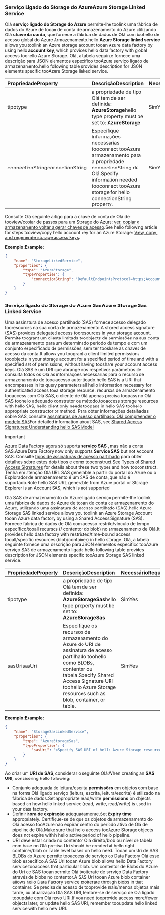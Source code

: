 ### <a name="azure-storage-linked-service"></a><span data-ttu-id="32dac-101">Serviço Ligado do Storage do Azure</span><span class="sxs-lookup"><span data-stu-id="32dac-101">Azure Storage Linked Service</span></span>
<span data-ttu-id="32dac-102">Olá **serviço ligado do Storage do Azure** permite-lhe toolink uma fábrica de dados do Azure de tooan de conta de armazenamento do Azure utilizando Olá **chave da conta**, que fornece a fábrica de dados de Olá com toohello de acesso global do Azure Armazenamento.</span><span class="sxs-lookup"><span data-stu-id="32dac-102">hello **Azure Storage linked service** allows you toolink an Azure storage account tooan Azure data factory by using hello **account key**, which provides hello data factory with global access toohello Azure Storage.</span></span> <span data-ttu-id="32dac-103">Olá, a tabela seguinte fornece uma descrição para JSON elementos específico tooAzure serviço ligado de armazenamento.</span><span class="sxs-lookup"><span data-stu-id="32dac-103">hello following table provides description for JSON elements specific tooAzure Storage linked service.</span></span>

| <span data-ttu-id="32dac-104">Propriedade</span><span class="sxs-lookup"><span data-stu-id="32dac-104">Property</span></span> | <span data-ttu-id="32dac-105">Descrição</span><span class="sxs-lookup"><span data-stu-id="32dac-105">Description</span></span> | <span data-ttu-id="32dac-106">Necessário</span><span class="sxs-lookup"><span data-stu-id="32dac-106">Required</span></span> |
|:--- |:--- |:--- |
| <span data-ttu-id="32dac-107">tipo</span><span class="sxs-lookup"><span data-stu-id="32dac-107">type</span></span> |<span data-ttu-id="32dac-108">a propriedade de tipo Olá tem de ser definida: **AzureStorage**</span><span class="sxs-lookup"><span data-stu-id="32dac-108">hello type property must be set to: **AzureStorage**</span></span> |<span data-ttu-id="32dac-109">Sim</span><span class="sxs-lookup"><span data-stu-id="32dac-109">Yes</span></span> |
| <span data-ttu-id="32dac-110">connectionString</span><span class="sxs-lookup"><span data-stu-id="32dac-110">connectionString</span></span> |<span data-ttu-id="32dac-111">Especifique informações necessárias tooconnect tooAzure armazenamento para a propriedade connectionString de Olá.</span><span class="sxs-lookup"><span data-stu-id="32dac-111">Specify information needed tooconnect tooAzure storage for hello connectionString property.</span></span> |<span data-ttu-id="32dac-112">Sim</span><span class="sxs-lookup"><span data-stu-id="32dac-112">Yes</span></span> |

<span data-ttu-id="32dac-113">Consulte Olá seguinte artigo para a chave de conta de Olá de tooview/copiar de passos para um Storage do Azure: [ver, copiar e armazenamento voltar a gerar chaves de acesso](../articles/storage/common/storage-create-storage-account.md#manage-your-storage-account).</span><span class="sxs-lookup"><span data-stu-id="32dac-113">See hello following article for steps tooview/copy hello account key for an Azure Storage: [View, copy, and regenerate storage access keys](../articles/storage/common/storage-create-storage-account.md#manage-your-storage-account).</span></span>

<span data-ttu-id="32dac-114">**Exemplo:**</span><span class="sxs-lookup"><span data-stu-id="32dac-114">**Example:**</span></span>  

```json
{  
    "name": "StorageLinkedService",  
    "properties": {  
        "type": "AzureStorage",  
        "typeProperties": {  
            "connectionString": "DefaultEndpointsProtocol=https;AccountName=<accountname>;AccountKey=<accountkey>"  
        }  
    }  
}  
```

### <a name="azure-storage-sas-linked-service"></a><span data-ttu-id="32dac-115">Serviço ligado do Storage do Azure Sas</span><span class="sxs-lookup"><span data-stu-id="32dac-115">Azure Storage Sas Linked Service</span></span>
<span data-ttu-id="32dac-116">Uma assinatura de acesso partilhado (SAS) fornece acesso delegado tooresources na sua conta de armazenamento.</span><span class="sxs-lookup"><span data-stu-id="32dac-116">A shared access signature (SAS) provides delegated access tooresources in your storage account.</span></span> <span data-ttu-id="32dac-117">Permite toogrant um cliente limitada tooobjects de permissões na sua conta de armazenamento para um determinado período de tempo e com um conjunto especificado de permissões, sem ter tooshare as chaves de acesso da conta.</span><span class="sxs-lookup"><span data-stu-id="32dac-117">It allows you toogrant a client limited permissions tooobjects in your storage account for a specified period of time and with a specified set of permissions, without having tooshare your account access keys.</span></span> <span data-ttu-id="32dac-118">Olá SAS é um URI que abrange nos respetivos parâmetros de consulta todos os Olá as informações necessárias para o recurso de armazenamento de tooa acesso autenticado.</span><span class="sxs-lookup"><span data-stu-id="32dac-118">hello SAS is a URI that encompasses in its query parameters all hello information necessary for authenticated access tooa storage resource.</span></span> <span data-ttu-id="32dac-119">recursos de armazenamento tooaccess com Olá SAS, o cliente de Olá apenas precisa toopass no Olá SAS toohello adequado construtor ou método.</span><span class="sxs-lookup"><span data-stu-id="32dac-119">tooaccess storage resources with hello SAS, hello client only needs toopass in hello SAS toohello appropriate constructor or method.</span></span> <span data-ttu-id="32dac-120">Para obter informações detalhadas sobre SAS, consulte [assinaturas de acesso partilhado: Olá compreender o modelo SAS](../articles/storage/common/storage-dotnet-shared-access-signature-part-1.md)</span><span class="sxs-lookup"><span data-stu-id="32dac-120">For detailed information about SAS, see [Shared Access Signatures: Understanding hello SAS Model](../articles/storage/common/storage-dotnet-shared-access-signature-part-1.md)</span></span>

> [!IMPORTANT]
> <span data-ttu-id="32dac-121">Azure Data Factory agora só suporta **serviço SAS** , mas não a conta SAS.</span><span class="sxs-lookup"><span data-stu-id="32dac-121">Azure Data Factory now only supports **Service SAS** but not Account SAS.</span></span> <span data-ttu-id="32dac-122">Consulte [tipos de assinaturas de acesso partilhado](../articles/storage/common/storage-dotnet-shared-access-signature-part-1.md#types-of-shared-access-signatures) para obter detalhes sobre estes dois tipos e como tooconstruct.</span><span class="sxs-lookup"><span data-stu-id="32dac-122">See [Types of Shared Access Signatures](../articles/storage/common/storage-dotnet-shared-access-signature-part-1.md#types-of-shared-access-signatures) for details about these two types and how tooconstruct.</span></span> <span data-ttu-id="32dac-123">Tenha em atenção Olá URL SAS generable a partir do portal do Azure ou o Explorador de armazenamento é um SAS de conta, que não é suportado.</span><span class="sxs-lookup"><span data-stu-id="32dac-123">Note hello SAS URL generable from Azure portal or Storage Explorer is an Account SAS, which is not supported.</span></span>
> 

<span data-ttu-id="32dac-124">Olá SAS de armazenamento do Azure ligado serviço permite-lhe toolink uma fábrica de dados do Azure de tooan de conta de armazenamento do Azure, utilizando uma assinatura de acesso partilhado (SAS).</span><span class="sxs-lookup"><span data-stu-id="32dac-124">hello Azure Storage SAS linked service allows you toolink an Azure Storage Account tooan Azure data factory by using a Shared Access Signature (SAS).</span></span> <span data-ttu-id="32dac-125">Fornece fábrica de dados de Olá com acesso restrito/vínculo de tempo específico/tooall recursos (/ contentor do blob) no armazenamento de Olá.</span><span class="sxs-lookup"><span data-stu-id="32dac-125">It provides hello data factory with restricted/time-bound access tooall/specific resources (blob/container) in hello storage.</span></span> <span data-ttu-id="32dac-126">Olá, a tabela seguinte fornece uma descrição para JSON elementos específico tooAzure serviço SAS de armazenamento ligado.</span><span class="sxs-lookup"><span data-stu-id="32dac-126">hello following table provides description for JSON elements specific tooAzure Storage SAS linked service.</span></span> 

| <span data-ttu-id="32dac-127">Propriedade</span><span class="sxs-lookup"><span data-stu-id="32dac-127">Property</span></span> | <span data-ttu-id="32dac-128">Descrição</span><span class="sxs-lookup"><span data-stu-id="32dac-128">Description</span></span> | <span data-ttu-id="32dac-129">Necessário</span><span class="sxs-lookup"><span data-stu-id="32dac-129">Required</span></span> |
|:--- |:--- |:--- |
| <span data-ttu-id="32dac-130">tipo</span><span class="sxs-lookup"><span data-stu-id="32dac-130">type</span></span> |<span data-ttu-id="32dac-131">a propriedade de tipo Olá tem de ser definida: **AzureStorageSas**</span><span class="sxs-lookup"><span data-stu-id="32dac-131">hello type property must be set to: **AzureStorageSas**</span></span> |<span data-ttu-id="32dac-132">Sim</span><span class="sxs-lookup"><span data-stu-id="32dac-132">Yes</span></span> |
| <span data-ttu-id="32dac-133">sasUri</span><span class="sxs-lookup"><span data-stu-id="32dac-133">sasUri</span></span> |<span data-ttu-id="32dac-134">Especifique os recursos de armazenamento do Azure do URI de assinatura de acesso partilhado toohello como BLOBs, contentor ou tabela.</span><span class="sxs-lookup"><span data-stu-id="32dac-134">Specify Shared Access Signature URI toohello Azure Storage resources such as blob, container, or table.</span></span>  |<span data-ttu-id="32dac-135">Sim</span><span class="sxs-lookup"><span data-stu-id="32dac-135">Yes</span></span> |

<span data-ttu-id="32dac-136">**Exemplo:**</span><span class="sxs-lookup"><span data-stu-id="32dac-136">**Example:**</span></span>

```json
{  
    "name": "StorageSasLinkedService",  
    "properties": {  
        "type": "AzureStorageSas",  
        "typeProperties": {  
            "sasUri": "<Specify SAS URI of hello Azure Storage resource>"   
        }  
    }  
}  
```

<span data-ttu-id="32dac-137">Ao criar um **URI de SAS**, considerar o seguinte Olá:</span><span class="sxs-lookup"><span data-stu-id="32dac-137">When creating an **SAS URI**, considering hello following:</span></span>  

* <span data-ttu-id="32dac-138">Conjunto adequada de leitura/escrita **permissões** em objetos com base na forma Olá ligado serviço (leitura, escrita, leitura/escrita) é utilizado na fábrica de dados.</span><span class="sxs-lookup"><span data-stu-id="32dac-138">Set appropriate read/write **permissions** on objects based on how hello linked service (read, write, read/write) is used in your data factory.</span></span>
* <span data-ttu-id="32dac-139">Definir **hora de expiração** adequadamente.</span><span class="sxs-lookup"><span data-stu-id="32dac-139">Set **Expiry time** appropriately.</span></span> <span data-ttu-id="32dac-140">Certifique-se de que os objetos de armazenamento do Olá acesso tooAzure não expirar dentro do período ativo de Olá de pipeline de Olá.</span><span class="sxs-lookup"><span data-stu-id="32dac-140">Make sure that hello access tooAzure Storage objects does not expire within hello active period of hello pipeline.</span></span>
* <span data-ttu-id="32dac-141">URI deve estar criado no contentor Olá direito/blob ou nível de tabela com base no Olá precisa.</span><span class="sxs-lookup"><span data-stu-id="32dac-141">Uri should be created at hello right container/blob or Table level based on hello need.</span></span> <span data-ttu-id="32dac-142">Tooan um Uri de SAS BLOBs do Azure permite tooaccess de serviço do Data Factory Olá esse blob específico.</span><span class="sxs-lookup"><span data-stu-id="32dac-142">A SAS Uri tooan Azure blob allows hello Data Factory service tooaccess that particular blob.</span></span> <span data-ttu-id="32dac-143">Um contentor de Blobs do Azure do Uri de SAS tooan permite Olá tooiterate de serviço Data Factory através de blobs no contentor.</span><span class="sxs-lookup"><span data-stu-id="32dac-143">A SAS Uri tooan Azure blob container allows hello Data Factory service tooiterate through blobs in that container.</span></span> <span data-ttu-id="32dac-144">Se precisa de acesso de tooprovide mais/menos objetos mais tarde, ou atualização Olá SAS URI, lembre-se de serviço de Olá ligado tooupdate com Olá novo URI.</span><span class="sxs-lookup"><span data-stu-id="32dac-144">If you need tooprovide access more/fewer objects later, or update hello SAS URI, remember tooupdate hello linked service with hello new URI.</span></span>   

